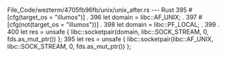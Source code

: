 File_Code/wezterm/4705fb96fb/unix/unix_after.rs --- Rust
395     #[cfg(target_os = "illumos")]                                                                                                                          . 
396     let domain = libc::AF_UNIX;                                                                                                                            . 
397     #[cfg(not(target_os = "illumos"))]                                                                                                                     . 
398     let domain = libc::PF_LOCAL;                                                                                                                           . 
399                                                                                                                                                            . 
400     let res = unsafe { libc::socketpair(domain, libc::SOCK_STREAM, 0, fds.as_mut_ptr()) };                                                               395     let res = unsafe { libc::socketpair(libc::AF_UNIX, libc::SOCK_STREAM, 0, fds.as_mut_ptr()) };

